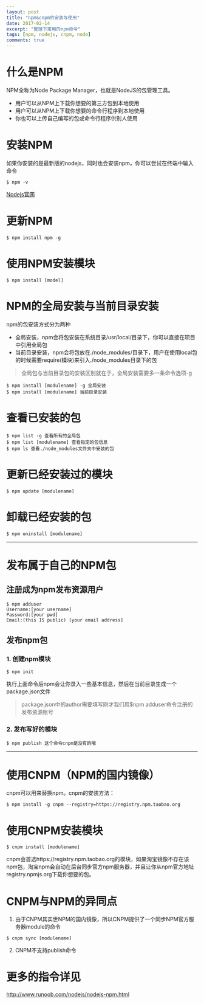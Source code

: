 ```yaml
---
layout: post
title: "npm&cnpm的安装与使用"
date: 2017-02-14
excerpt: "整理下常用的npm命令"
tags: [npm, nodejs, cnpm, node]
comments: true
---
```

# 什么是NPM
NPM全称为Node Package Manager，也就是NodeJS的包管理工具。
* 用户可以从NPM上下载你想要的第三方包到本地使用
* 用户可以从NPM上下载你想要的命令行程序到本地使用
* 你也可以上传自己编写的包或命令行程序供别人使用

# 安装NPM
如果你安装的是最新版的nodejs，同时也会安装npm，你可以尝试在终端中输入命令

```
$ npm -v
```

[Nodejs官网](https://nodejs.org/en/)

# 更新NPM

```
$ npm install npm -g
```

# 使用NPM安装模块

```
$ npm install [model]
```

# NPM的全局安装与当前目录安装

npm的包安装方式分为两种

* 全局安装，npm会将包安装在系统目录/usr/local/目录下，你可以直接在项目中引用全局包
* 当前目录安装，npm会将包放在./node_modules/目录下，用户在使用local包的时候需要require(模块)来引入./node_modules目录下的包  

> 全局包与当前目录包的安装区别就在于，全局安装需要多一条命令选项-g

```
$ npm install [modulename] -g 全局安装
$ npm install [modulename] 当前目录安装
```

# 查看已安装的包

```
$ npm list -g 查看所有的全局包
$ npm list [modulename] 查看指定的包信息
$ npm ls 查看./node_modules文件夹中安装的包
```
# 更新已经安装过的模块

```
$ npm update [modulename]
```

# 卸载已经安装的包

```
$ npm uninstall [modulename]
```

---

# 发布属于自己的NPM包

## 注册成为npm发布资源用户

```
$ npm adduser
Username:[your username]
Password:[your pwd]
Email:(this IS public) [your email address]
```

## 发布npm包

### 1. 创建npm模块

```
$ npm init
```

执行上面命令后npm会让你录入一些基本信息，然后在当前目录生成一个package.json文件

> package.json中的author需要填写刚才我们用$npm adduser命令注册的发布资源账号

### 2. 发布写好的模块

```
$ npm publish 这个命令cnpm是没有的哦
```

---


# 使用CNPM（NPM的国内镜像）

cnpm可以用来替换npm。cnpm的安装方法：

```
$ npm install -g cnpm --registry=https://registry.npm.taobao.org
```

# 使用CNPM安装模块

```
$ cnpm install [modulename]
```

cnpm会首选https://registry.npm.taobao.org的模块，如果淘宝镜像不存在该npm包，淘宝npm会自动在后台同步官方npm服务器，并且让你从npm官方地址registry.npmjs.org下载你想要的包。

# CNPM与NPM的异同点

1. 由于CNPM其实世NPM的国内镜像，所以CNPM提供了一个同步NPM官方服务器module的命令
```
$ cnpm sync [modulename]
```
2. CNPM不支持publish命令

# 更多的指令详见

http://www.runoob.com/nodejs/nodejs-npm.html